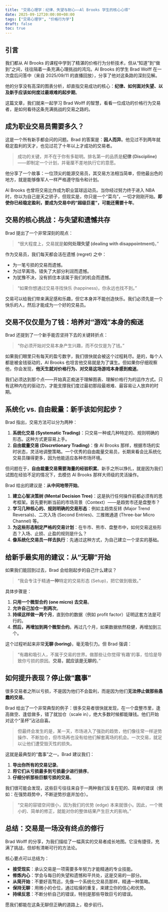 ```yaml
---
title: "交易心理学：纪律、失望与耐心——Al Brooks 学生的核心心得"
date: 2025-09-12T20:00:00+08:00
tags: ["交易心理学", "价格行为学"]
draft: false
toc: true
---
```


## 引言

我们都从 Al Brooks 的课程中学到了精湛的价格行为分析技术，但从“知道”到“做到”之间，往往隔着一条充满心理挑战的鸿沟。Al Brooks 的学生 Brad Wolff 在一次盘后问答中（来自 2025/09/11 的直播回放），分享了他对这条路的深刻见解。

他的分享没有高深的图表分析，却直指交易成功的核心：**纪律、如何面对失望、以及新手应该如何度过最艰难的起步期**。

这篇文章，我们就来一起学习 Brad Wolff 的智慧，看看一位成功的价格行为交易者，是如何看待这条充满挑战的交易之路的。

<!--more-->

## 成为职业交易员需要多久？

这是一个所有新手都会问的问题。Brad 的答案是：**因人而异**。他见过不到两年就稳定盈利的天才，也见过花了十年以上才成功的交易者。

> 成功的关键，并不在于你有多聪明。排名第一的品质是**纪律 (Discipline)**——即制定一个计划，并毫厘不差地执行它的意愿。

他分享了一个故事：一位顶尖的能源交易员，其交易方法相当简单，但他最出色的地方，就是能够像军人一样严格遵守指令和计划。

Al Brooks 也曾将交易比作成为职业篮球运动员。当你经过努力终于进入 NBA 时，你以为自己是天之骄子，但现实是，你只是一个“菜鸟”，一切才刚刚开始。**即使你已经稳定盈利，要成为交易中的“超级巨星”，可能还需要十年**。

## 交易的核心挑战：与失望和遗憾共存

Brad 提出了一个非常深刻的观点：
> “很大程度上，交易就是**如何处理失望 (dealing with disappointment)**。”

作为交易员，我们每天都会活在遗憾 (regret) 之中：
-   为一笔亏损的交易而遗憾。
-   为过早离场，错失了大部分利润而遗憾。
-   为犹豫不决，没有抓住本该属于我们的机会而遗憾。

> “如果你想通过交易寻找快乐 (happiness)，你永远也找不到。”

交易可以给我们带来满足感和乐趣，但它本身并不能创造快乐。我们必须先是一个快乐的人，然后才能成为一个好的交易员。

## 交易不仅仅是为了钱：培养对“游戏”本身的痴迷

Brad 还提到了一个新手能否坚持下去的关键转折点：
> “你必须开始对交易本身产生兴趣，而不仅仅是为了钱。”

如果我们眼里只有每天的盈亏数字，我们很快就会被这个过程耗尽。是的，每个人都是被金钱驱动的，Al Brooks 也坦言他交易就是为了谋生。但如果你仔细观察他，你会发现，**他天生就对价格行为、对交易这场游戏本身感到痴迷**。

我们必须达到那个点——开始真正痴迷于理解图表、理解价格行为的运作方式。只有这种内在的驱动力，才能支撑我们度过最初那段最艰难、最容易让人放弃的时期。

## 系统化 vs. 自由裁量：新手该如何起步？

Brad 指出，交易方法可以分为两种：
1.  **系统化交易 (Systematic Trading)**：只交易一种或几种特定的、规则明确的形态。这种方式更容易上手。
2.  **自由裁量交易 (Discretionary Trading)**：像 Al Brooks 那样，根据市场的实时状态，灵活地调整策略。一个优秀的自由裁量交易员，长期来看会比系统化交易员赚得更多，因为他能适应各种市场环境。

但问题在于，**自由裁量交易需要海量的经验积累**。新手之所以挣扎，就是因为我们试图在经验不足的情况下，去模仿 Al Brooks 那样大师级的灵活操作。

Brad 给出的建议是：**从中间地带开始**。
1.  **建立心智决策树 (Mental Decision Tree)**：这是执行任何操作前都必须有的思考框架。首先要判断当前的市场背景（Context）——是趋势市还是盘整市？
2.  **学习几种核心的、规则明确的交易形态**：例如主趋势反转 (Major Trend Reversals)、二次入场 (Second Entries)、三推微通道 (Three-bar Micro Channel) 等。
3.  **为这些形态制定严格的交易计划**：在牛市、熊市、盘整市中，如何交易这些形态？入场、止损、止盈的规则是什么？
4.  **像系统化交易员一样去执行**：先通过这种方式，为自己建立一个坚实的基础。

## 给新手最实用的建议：从“无聊”开始

如果我们能回到过去，Brad 会给刚起步的自己什么建议？
> “我会专注于精通**一种**特定的交易形态 (Setup)，把它做到极致。”

具体步骤是：
1.  **只用一个微型合约 (one micro) 去交易**。
2.  **允许自己加仓一到两次**。
3.  **持续这样做一两个月**，直到你的数据（例如 profit factor）证明这套方法是可行的。
4.  **然后，再增加到两个微型合约**。再过几个月，如果数据依然稳健，再增加到三个。

这个过程听起来非常**无聊 (boring)**，毫无吸引力。但 Brad 强调：
> “有趣和吸引人，不属于交易的世界。做那些让你觉得‘有趣’的事，恰恰是导致你亏损的原因。**交易，就应该是无聊的**。”

## 如何提升表现？停止做“蠢事”

很多交易者之所以亏损，不是因为他们不会盈利，而是因为他们**无法停止做那些愚蠢的交易**。

Brad 给出了一个非常典型的例子：很多交易者很快就发现，在一个盘整市里，逢高做空、逢低做多，错了就加仓（scale in），绝大多数时候都能赚钱。他们开始对这个“圣杯”沾沾自喜。

> 但最终会发生的是，某一天，市场进入了强劲的趋势，他们像往常一样逆势操作、不断加仓，但市场再也没有给他们解套离场的机会。一次交易，就足以让他们遭受毁灭性的损失。

这就是最典型的“蠢事”之一。Brad 建议我们：
1.  **导出你所有的交易记录**。
2.  **将它们从亏损最多到亏损最少进行排序**。
3.  **仔细分析那些巨额亏损的交易**。

我们很可能会发现，这些巨亏往往来自于一两种我们反复在犯的、简单的错误（例如：在强势趋势中，不断逆势抄底并加仓）。

> “交易的容错空间很小，因为我们的优势 (edge) 本来就很小。因此，一个微小的、简单的修正，就能对你的整体结果产生巨大的影响。”

## 总结：交易是一场没有终点的修行

Brad Wolff 的分享，为我们描绘了一幅真实的交易者成长地图。它没有捷径，充满了挑战，但却有清晰可行的方法论。

核心要点可以总结为：
-   **接受现实**：承认交易是一项需要多年努力才能精通的专业技能。
-   **修炼内心**：学会与每日的失望和遗憾和平共处，这是交易的一部分。
-   **从简开始**：不要好高骛远，先像一个系统化交易员那样，精通一种策略。
-   **保持无聊**：用微小的仓位，通过枯燥的重复，来建立你的信心和优势。
-   **持续反思**：不断分析自己的错误，特别是那些导致巨亏的错误。

愿我们都能在这条无聊但正确的道路上，稳步前行。
